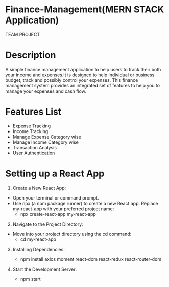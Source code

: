 # Finance-Management(MERN STACK Application)

TEAM PROJECT

# Description 
  
A simple finance management application to help users to track their both your income and expenses.It is designed to help individual or business budget, track and possibly control your expenses. This finance management system provides an integrated set of features to help you to manage your expenses and cash flow.


# Features List

* Expense Tracking
* Income Tracking
* Manage Expense Category wise
* Manage Income Category wise
* Transaction Analysis
* User Authentication


# Setting up a React App

1. Create a New React App:
* Open your terminal or command prompt.
* Use npx (a npm package runner) to create a new React app. Replace my-react-app with your preferred project name:
   * npx create-react-app my-react-app

2. Navigate to the Project Directory:
 * Move into your project directory using the cd command:
    * cd my-react-app

3. Installing Dependencies:
    * npm install axios moment react-dom react-redux react-router-dom

4. Start the Development Server:
    * npm start




